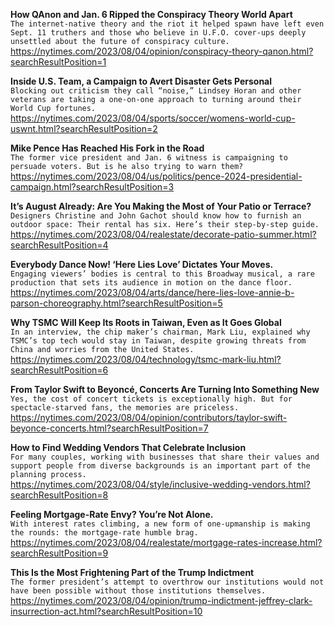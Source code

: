 **How QAnon and Jan. 6 Ripped the Conspiracy Theory World Apart**\
`The internet-native theory and the riot it helped spawn have left even Sept. 11 truthers and those who believe in U.F.O. cover-ups deeply unsettled about the future of conspiracy culture.`\
https://nytimes.com/2023/08/04/opinion/conspiracy-theory-qanon.html?searchResultPosition=1

**Inside U.S. Team, a Campaign to Avert Disaster Gets Personal**\
`Blocking out criticism they call “noise,” Lindsey Horan and other veterans are taking a one-on-one approach to turning around their World Cup fortunes.`\
https://nytimes.com/2023/08/04/sports/soccer/womens-world-cup-uswnt.html?searchResultPosition=2

**Mike Pence Has Reached His Fork in the Road**\
`The former vice president and Jan. 6 witness is campaigning to persuade voters. But is he also trying to warn them?`\
https://nytimes.com/2023/08/04/us/politics/pence-2024-presidential-campaign.html?searchResultPosition=3

**It’s August Already: Are You Making the Most of Your Patio or Terrace?**\
`Designers Christine and John Gachot should know how to furnish an outdoor space: Their rental has six. Here’s their step-by-step guide.`\
https://nytimes.com/2023/08/04/realestate/decorate-patio-summer.html?searchResultPosition=4

**Everybody Dance Now! ‘Here Lies Love’ Dictates Your Moves.**\
`Engaging viewers’ bodies is central to this Broadway musical, a rare production that sets its audience in motion on the dance floor.`\
https://nytimes.com/2023/08/04/arts/dance/here-lies-love-annie-b-parson-choreography.html?searchResultPosition=5

**Why TSMC Will Keep Its Roots in Taiwan, Even as It Goes Global**\
`In an interview, the chip maker’s chairman, Mark Liu, explained why TSMC’s top tech would stay in Taiwan, despite growing threats from China and worries from the United States.`\
https://nytimes.com/2023/08/04/technology/tsmc-mark-liu.html?searchResultPosition=6

**From Taylor Swift to Beyoncé, Concerts Are Turning Into Something New**\
`Yes, the cost of concert tickets is exceptionally high. But for spectacle-starved fans, the memories are priceless.`\
https://nytimes.com/2023/08/04/opinion/contributors/taylor-swift-beyonce-concerts.html?searchResultPosition=7

**How to Find Wedding Vendors That Celebrate Inclusion**\
`For many couples, working with businesses that share their values and support people from diverse backgrounds is an important part of the planning process.`\
https://nytimes.com/2023/08/04/style/inclusive-wedding-vendors.html?searchResultPosition=8

**Feeling Mortgage-Rate Envy? You’re Not Alone.**\
`With interest rates climbing, a new form of one-upmanship is making the rounds: the mortgage-rate humble brag.`\
https://nytimes.com/2023/08/04/realestate/mortgage-rates-increase.html?searchResultPosition=9

**This Is the Most Frightening Part of the Trump Indictment**\
`The former president’s attempt to overthrow our institutions would not have been possible without those institutions themselves.`\
https://nytimes.com/2023/08/04/opinion/trump-indictment-jeffrey-clark-insurrection-act.html?searchResultPosition=10

